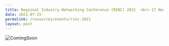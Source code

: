 ```yaml
---
title: Regional Industry Networking Conference (RINC) 2021  <br> 17 Nov 2021
date: 2021-07-25
permalink: /resources/events/rinc-2021
layout: post
---
```





![ComingSoon](/images/banners-and-logos/Website%20Event%20Placeholder.png)